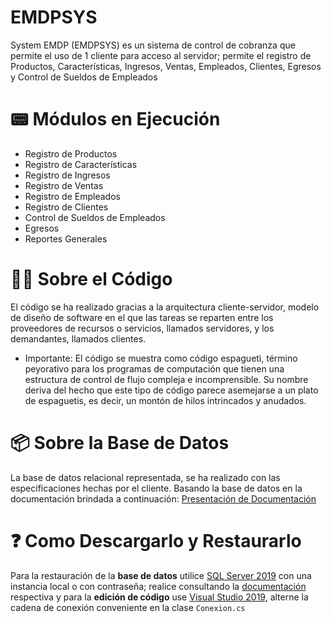 # EMDPSYS
 System EMDP (EMDPSYS) es un sistema de control de cobranza que permite el uso de 1 cliente para acceso al servidor; permite el registro de Productos, Características, Ingresos, Ventas, Empleados, Clientes, Egresos y Control de Sueldos de Empleados

# 📟 Módulos en Ejecución
+ Registro de Productos
+ Registro de Características
+ Registro de Ingresos
+ Registro de Ventas
+ Registro de Empleados
+ Registro de Clientes
+ Control de Sueldos de Empleados
+ Egresos
+ Reportes Generales

# 👨‍💻 Sobre el Código
El código se ha realizado gracias a la arquitectura cliente-servidor, modelo de diseño de software en el que las tareas se reparten entre los proveedores de recursos o servicios, llamados servidores, y los demandantes, llamados clientes.

+ Importante: El código se muestra como código espagueti, término peyorativo para los programas de computación que tienen una estructura de control de flujo compleja e incomprensible. Su nombre deriva del hecho que este tipo de código parece asemejarse a un plato de espaguetis, es decir, un montón de hilos intrincados y anudados.

# 📦 Sobre la Base de Datos
La base de datos relacional representada, se ha realizado con las especificaciones hechas por el cliente. Basando la base de datos en la documentación brindada a continuación:
[Presentación de Documentación](https://docs.google.com/presentation/d/1pUzz3Jl-X9ja7wHPOQe_Q3z1OluOL-FHXNtHTu3ov9c/edit?usp=sharing)

# ❓ Como Descargarlo y Restaurarlo
Para la restauración de la **base de datos** utilice [SQL Server 2019](https://www.microsoft.com/es-es/sql-server/sql-server-2019) con una instancia local o con contraseña; realice consultando la [documentación](https://docs.microsoft.com/es-es/sql/relational-databases/backup-restore/restore-a-database-backup-using-ssms?view=sql-server-ver15) respectiva y para la **edición de código** use [Visual Studio 2019](https://visualstudio.microsoft.com/es/vs/), alterne la cadena de conexión conveniente en la clase `Conexion.cs`
